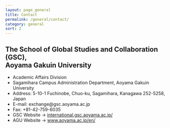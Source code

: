 ```yaml
---
layout: page_general
title: Contact
permalink: /general/contact/
category: general
sort: 2
---
```



## The School of Global Studies and Collaboration (GSC), <br>Aoyama Gakuin University

<ul>
  <li>Academic Affairs Division</li>
  <li>Sagamihara Campus Administration Department, Aoyama Gakuin University</li>
  <li>Address: 5-10-1 Fuchinobe, Chuo-ku, Sagamihara, Kanagawa 252-5258, Japan</li>
  <li>E-mail: exchange@gsc.aoyama.ac.jp</li>
  <li>Fax: +81-42-759-6035</li>
  <li>GSC Website -&gt; <a href="http://international.gsc.aoyama.ac.jp/">international.gsc.aoyama.ac.jp/</a></li>
  <li>AGU Website -&gt; <a href="http://www.aoyama.ac.jp/en/" target="_blank" class="pop">www.aoyama.ac.jp/en/</a></li>
</ul>
